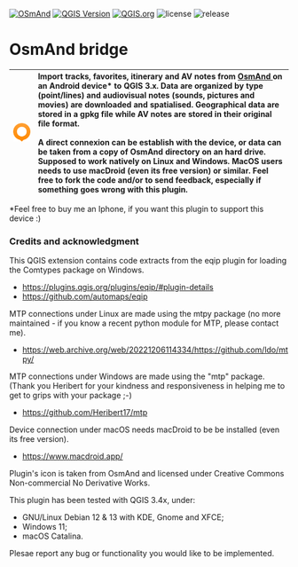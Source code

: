 [![OSmAnd](https://img.shields.io/badge/OsmAnd-compatible-orange)](https://osmand.net/)
[![QGIS Version](https://img.shields.io/badge/QGIS-3.x-green)](https://qgis.org) 
[![QGIS.org](https://img.shields.io/badge/QGIS.org-published-yellow)](https://plugins.qgis.org/plugins/OsmAnd_bridge/#plugin-versions) 
![license](https://img.shields.io/badge/License-GPL_v3.0-blue) 
![release](https://img.shields.io/badge/release-v2.0-purple.svg)

# OsmAnd bridge

| ![OsmAnd_logo.png](OsmAnd_logo.png) | Import tracks, favorites, itinerary and AV notes from [OsmAnd ](https://osmand.net/)on an **Android device*** to QGIS 3.x. Data are organized by type (point/lines) and audiovisual notes (sounds, pictures and movies) are downloaded and spatialised. Geographical data are stored in a gpkg file while AV notes are stored in their original file format.<br/><br>A direct connexion can be establish with the device, or data can be taken from a copy of OsmAnd directory on an hard drive. Supposed to work natively on Linux and Windows. MacOS users needs to use macDroid (even its free version) or similar. Feel free to fork the code and/or to send feedback, especially if something goes wrong with this plugin. |
|:------------------------------------|:--------------------------------------------------------------------------------------------------------------------------------------------------------------------------------------------------------------------------------------------------------------------------------------------------------------------------------------------------------------------------------------------------------------------------------------------------------------------------------------------------------------------------------------------------------------------------------------------------------------------------------------------------------------------------------------------------------------------------------|

*Feel free to buy me an Iphone, if you want this plugin to support this device :)

### Credits and acknowledgment
This QGIS extension contains code extracts from the eqip plugin for loading the Comtypes package on Windows.  
- https://plugins.qgis.org/plugins/eqip/#plugin-details
- https://github.com/automaps/eqip

MTP connections under Linux are made using the mtpy package (no more maintained - if you know a recent python module for MTP, please contact me).  

- https://web.archive.org/web/20221206114334/https://github.com/ldo/mtpy/


MTP connections under Windows are made using the "mtp" package. (Thank you Heribert for your kindness and responsiveness in helping me to get to grips with your package ;-)  

- https://github.com/Heribert17/mtp

Device connection under macOS needs macDroid to be be installed (even its free version).

- https://www.macdroid.app/ 
 

Plugin's icon is taken from OsmAnd and licensed under Creative Commons Non-commercial No Derivative Works.

This plugin has been tested with QGIS 3.4x, under:
- GNU/Linux Debian 12 & 13 with KDE, Gnome and XFCE;
- Windows 11;
- macOS Catalina. 

Plesae report any bug or functionality you would like to be implemented. 



